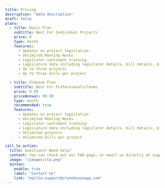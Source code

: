 ```yaml
---
title: Pricing
description: "meta description"
draft: false
plans:
  - title: Basic Plan
    subtitle: Best For Individual Projects
    price: 0
    type: month
    features:
      - Updates on project legislation
      - Unlimited Meeting Notes
      - Legislator sentiment tracking
      - Legislature data including legislator details, bill details, bill actions, bill versions, and more
      - Up to three projects
      - Up to three bills per project

  - title: Premium Plan
    subtitle: Best For Professionals/Teams
    price: 9.99
    priceAnnual: 99.99
    type: month
    recommended: true
    features:
      - Updates on project legislation
      - Unlimited Meeting Notes
      - Legislator sentiment tracking
      - Legislature data including legislator details, bill details, bill actions, bill versions, and more
      - Unlimited projects
      - Unlimited bills per project

call_to_action:
  title: Questions? Need help?
  content: You can check out our FAQ page, or email us directly at support@statehouseapp.com.
  image: "/images/cta.png"
  button:
    enable: true
    label: "Contact Us"
    link: "mailto:support@statehouseapp.com"
---
```

